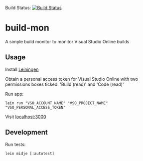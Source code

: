 Build Status: [![Build Status](https://snap-ci.com/elrob/build-mon/branch/master/build_image)](https://snap-ci.com/elrob/build-mon/branch/master)

# build-mon

A simple build monitor to monitor Visual Studio Online builds

## Usage

Install [Leiningen](http://leiningen.org/)

Obtain a personal access token for Visual Studio Online with two permissions boxes ticked:
'Build (read)' and 'Code (read)'

Run app:

    lein run "VSO_ACCOUNT_NAME" "VSO_PROJECT_NAME" "VSO_PERSONAL_ACCESS_TOKEN"


Visit [localhost:3000](http://localhost:3000)

## Development

Run tests:

    lein midje [:autotest]

